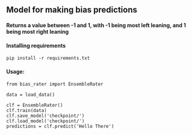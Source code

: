 ## Model for making bias predictions
#### Returns a value between -1 and 1, with -1 being most left leaning, and 1 being most right leaning

#### Installing requirements
    pip install -r requirements.txt

#### Usage:
    from bias_rater import EnsembleRater

    data = load_data()
    
    clf = EnsembleRater()  
    clf.train(data)  
    clf.save_model('checkpoint/')  
    clf.load_model('checkpoint/')  
    predictions = clf.predict('Hello There')  

